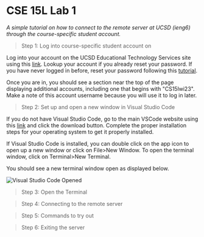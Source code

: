 # CSE 15L Lab 1

*A simple tutorial on how to connect to the remote server at UCSD (ieng6) through the course-specific student account.*

> Step 1: Log into course-specific student account on

Log into your account on the UCSD Educational Technology Services site using this [link](https://sdacs.ucsd.edu/~icc/index.php). Lookup your account if you already reset your password. If you have never logged in before, reset your password following this [tutorial](https://docs.google.com/document/d/1hs7CyQeh-MdUfM9uv99i8tqfneos6Y8bDU0uhn1wqho/edit).

Once you are in, you should see a section near the top of the page displaying additional accounts, including one that begins with "CS15lwi23". Make a note of this account username because you will use it to log in later. 

> Step 2: Set up and open a new window in Visual Studio Code

If you do not have Visual Studio Code, go to the main VSCode website using this [link](https://code.visualstudio.com/) and click the download button. Complete the proper installation steps for your operating system to get it properly installed.

If Visual Studio Code is installed, you can double click on the app icon to open up a new window or click on File>New Window. To open the terminal window, click on Terminal>New Terminal.

You should see a new terminal window open as displayed below.

![Visual Studio Code Opened](/assets/vscode)

> Step 3: Open the Terminal

> Step 4: Connecting to the remote server

> Step 5: Commands to try out

> Step 6: Exiting the server
